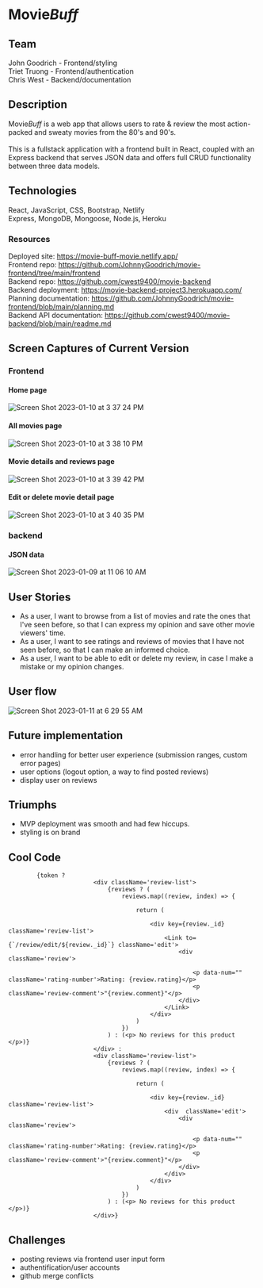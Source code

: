 # Movie*Buff*
## Team
John Goodrich - Frontend/styling<br/>
Triet Truong - Frontend/authentication<br/>
Chris West - Backend/documentation<br/>

## Description
Movie*Buff* is a web app that allows users to rate & review the most action-packed and sweaty movies from the 80's and 90's. 
<br/>
<br/>
This is a fullstack application with a frontend built in React, coupled with an Express backend that serves JSON data and offers full CRUD functionality between three data models.

## Technologies
React, JavaScript, CSS, Bootstrap, Netlify <br/>
Express, MongoDB, Mongoose, Node.js, Heroku

### Resources
Deployed site: https://movie-buff-movie.netlify.app/
<br/>
Frontend repo: https://github.com/JohnnyGoodrich/movie-frontend/tree/main/frontend
<br/>
Backend repo: https://github.com/cwest9400/movie-backend
<br/>
Backend deployment: https://movie-backend-project3.herokuapp.com/
<br/>
Planning documentation: https://github.com/JohnnyGoodrich/movie-frontend/blob/main/planning.md
<br/>
Backend API documentation: https://github.com/cwest9400/movie-backend/blob/main/readme.md

## Screen Captures of Current Version
### Frontend
#### Home page
![Screen Shot 2023-01-10 at 3 37 24 PM](https://user-images.githubusercontent.com/116116801/211792104-3a069292-5fbb-42f7-8b88-f8a5ea865bf8.png)
<br>
#### All movies page
![Screen Shot 2023-01-10 at 3 38 10 PM](https://user-images.githubusercontent.com/116116801/211792346-0b836588-7306-4001-8884-a806e056bab9.png)
<br>
#### Movie details and reviews page
![Screen Shot 2023-01-10 at 3 39 42 PM](https://user-images.githubusercontent.com/116116801/211792393-8278e202-489c-4e41-98e6-cd7cdc652e84.png)
<br>
#### Edit or delete movie detail page
![Screen Shot 2023-01-10 at 3 40 35 PM](https://user-images.githubusercontent.com/116116801/211792437-bf51b723-22cb-40bb-9f05-48b4493d284b.png)

### backend
#### JSON data
![Screen Shot 2023-01-09 at 11 06 10 AM](https://user-images.githubusercontent.com/116116801/211792058-339fff85-3e57-45c3-aa53-628c8cdfb4c9.png)

## User Stories
- As a user, I want to browse from a list of movies and rate the ones that I've seen before, so that I can express my opinion and save other movie viewers' time.
- As a user, I want to see ratings and reviews of movies that I have not seen before, so that I can make an informed choice.
- As a user, I want to be able to edit or delete my review, in case I make a mistake or my opinion changes.

## User flow
![Screen Shot 2023-01-11 at 6 29 55 AM](https://user-images.githubusercontent.com/116116801/211795413-3b58ecdf-aa30-429b-a444-f3c0bbbd5635.png)


## Future implementation
- error handling for better user experience (submission ranges, custom error pages)
- user options (logout option, a way to find posted reviews)
- display user on reviews


## Triumphs
- MVP deployment was smooth and had few hiccups.
- styling is on brand

## Cool Code
```
        {token ?
                        <div className='review-list'>
                            {reviews ? (
                                reviews.map((review, index) => {

                                    return (

                                        <div key={review._id} className='review-list'>
                                            <Link to={`/review/edit/${review._id}`} className='edit'>
                                                <div className='review'>

                                                    <p data-num="" className='rating-number'>Rating: {review.rating}</p>
                                                    <p className='review-comment'>"{review.comment}"</p>
                                                </div>
                                            </Link>
                                        </div>
                                    )
                                })
                            ) : (<p> No reviews for this product </p>)}
                        </div> :
                        <div className='review-list'>
                            {reviews ? (
                                reviews.map((review, index) => {

                                    return (

                                        <div key={review._id} className='review-list'>
                                            <div  className='edit'>
                                                <div className='review'>

                                                    <p data-num="" className='rating-number'>Rating: {review.rating}</p>
                                                    <p className='review-comment'>"{review.comment}"</p>
                                                </div>
                                            </div>
                                        </div>
                                    )
                                })
                            ) : (<p> No reviews for this product </p>)}
                        </div>}
```

## Challenges
- posting reviews via frontend user input form
- authentification/user accounts
- github merge conflicts

